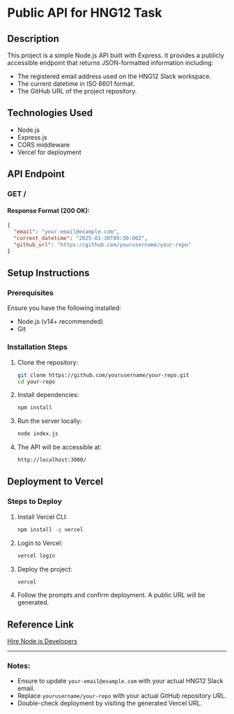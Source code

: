 # Public API for HNG12 Task

## Description
This project is a simple Node.js API built with Express. It provides a publicly accessible endpoint that returns JSON-formatted information including:
- The registered email address used on the HNG12 Slack workspace.
- The current datetime in ISO 8601 format.
- The GitHub URL of the project repository.

## Technologies Used
- Node.js
- Express.js
- CORS middleware
- Vercel for deployment

## API Endpoint
### GET /
#### Response Format (200 OK):
```json
{
  "email": "your-email@example.com",
  "current_datetime": "2025-01-30T09:30:00Z",
  "github_url": "https://github.com/yourusername/your-repo"
}
```

## Setup Instructions
### Prerequisites
Ensure you have the following installed:
- Node.js (v14+ recommended)
- Git

### Installation Steps
1. Clone the repository:
   ```sh
   git clone https://github.com/yourusername/your-repo.git
   cd your-repo
   ```
2. Install dependencies:
   ```sh
   npm install
   ```
3. Run the server locally:
   ```sh
   node index.js
   ```
4. The API will be accessible at:
   ```sh
   http://localhost:3000/
   ```

## Deployment to Vercel
### Steps to Deploy
1. Install Vercel CLI:
   ```sh
   npm install -g vercel
   ```
2. Login to Vercel:
   ```sh
   vercel login
   ```
3. Deploy the project:
   ```sh
   vercel
   ```
4. Follow the prompts and confirm deployment. A public URL will be generated.

## Reference Link
[Hire Node.js Developers](https://hng.tech/hire/nodejs-developers)

---

### Notes:
- Ensure to update `your-email@example.com` with your actual HNG12 Slack email.
- Replace `yourusername/your-repo` with your actual GitHub repository URL.
- Double-check deployment by visiting the generated Vercel URL.
